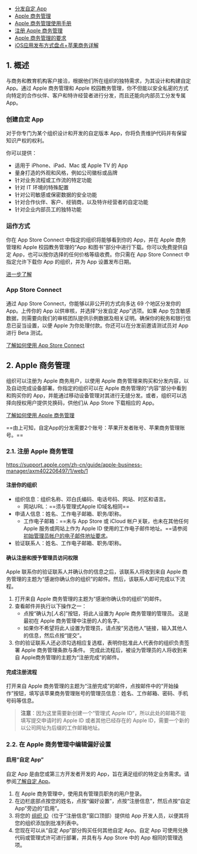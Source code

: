 - [分发自定 App](https://developer.apple.com/cn/custom-apps/)
- [Apple 商务管理](https://www.apple.com.cn/business/docs/site/Apple_Business_Manager_Getting_Started_Guide.pdf)
- [Apple 商务管理使用手册](https://support.apple.com/zh-cn/guide/apple-business-manager/welcome/web)
- [注册 Apple 商务管理](https://support.apple.com/zh-cn/guide/apple-business-manager/axm402206497/web)
- [Apple 商务管理的要求](https://support.apple.com/zh-cn/guide/apple-business-manager/axm6d9dc7acf/1/web/1)
- [iOS应用发布方式盘点+苹果商务详解](https://www.jianshu.com/p/c8361a83a338)


## 1. 概述

与商务和教育机构客户接洽，根据他们所在组织的独特需求，为其设计和构建自定 App。通过 Apple 商务管理和 Apple 校园教务管理，你不但能以安全私密的方式向特定的合作伙伴、客户和特许经营者进行分发，而且还能向内部员工分发专属 App。

### 创建自定 App

对于你专门为某个组织设计和开发的自定版本 App，你将负责维护代码并有保留知识产权的权利。

你可以提供：
-   适用于 iPhone、iPad、Mac 或 Apple TV 的 App
-   量身打造的外观和风格，例如公司徽标或品牌
-   针对业务流程或工作流的特定功能
-   针对 IT 环境的特殊配置
-   针对公司敏感或保密数据的安全功能
-   针对合作伙伴、客户、经销商，以及特许经营者的自定功能
-   针对企业内部员工的独特功能

### 运作方式

你在 App Store Connect 中指定的组织将能够看到你的 App，并在 Apple 商务管理和 Apple 校园教务管理的“App 和图书”部分中进行下载。你可以免费提供自定 App，也可以按你选择的任何价格等级收费。你只需在 App Store Connect 中指定允许下载你 App 的组织，并为 App 设置发布日期。

[进一步了解](https://developer.apple.com/cn/support/volume-purchase-and-custom-apps/)

### App Store Connect

通过 App Store Connect，你能够以非公开的方式向多达 69 个地区分发你的 App。上传你的 App 以供审核，并选择“分发自定 App”选项。如果 App 包含敏感数据，则需要向我们的审核团队提供示例数据及相关证明。确保你的税务和银行信息已妥当设置，以便 Apple 为你处理付款。你还可以在分发前邀请测试员对 App 进行 Beta 测试。

[了解如何使用 App Store Connect](https://developer.apple.com/cn/help/app-store-connect/manage-your-apps-availability/set-distribution-methods)

## 2. Apple 商务管理

组织可以注册为 Apple 商务用户，以使用 Apple 商务管理来购买和分发内容，以及自动完成设备部署。你指定的组织可以在 Apple 商务管理的“内容”部分中看到和购买你的 App，并能通过移动设备管理对其进行无缝分发。或者，组织可以选择向授权用户提供兑换码，供他们从 App Store 下载相应的 App。

[了解如何使用 Apple 商务管理](https://support.apple.com/zh-cn/guide/apple-business-manager/)

==由上可知，自定App的分发需要2个账号：苹果开发者账号、苹果商务管理账号。==

### 2.1. 注册 Apple 商务管理

https://support.apple.com/zh-cn/guide/apple-business-manager/axm402206497/1/web/1

#### 注册你的组织

- 组织信息：组织名称、邓白氏编码、电话号码、网站、时区和语言。
	- 网站URL：==须与管理式Apple ID域名相同==
- 申请人信息：姓名、工作电子邮箱、职务/职称。
	- 工作电子邮箱：==未与 App Store 或 iCloud 帐户关联，也未在其他任何 Apple 服务或网站上作为 Apple ID 使用的工作电子邮件地址。==请参阅[初始管理员帐户的电子邮件地址要求](https://support.apple.com/zh-cn/guide/apple-business-manager/axm6d9dc7acf/1/web/1#axm186482fc3)。
- 验证联系人：姓名、工作电子邮箱、职务/职称。

#### 确认注册和授予管理员访问权限

Apple 联系你的验证联系人并确认你的信息之后，该联系人将收到来自 Apple 商务管理的主题为“感谢你确认你的组织”的邮件。然后，该联系人即可完成以下流程。

1.  打开来自 Apple 商务管理的主题为“感谢你确认你的组织”的邮件。
2.  查看邮件并执行以下操作之一：
    -   点按“确认为[_人名_]”按钮，将此人设置为 Apple 商务管理的管理员。
        这是最初在 Apple 商务管理中注册的人的名字。
    -   如果你不希望将此人设置为管理员，请点按“另选他人”链接，输入其他人的信息，然后点按“提交”。
3.  你的验证联系人还必须勾选相应复选框，表明你批准此人代表你的组织负责签署 Apple 商务管理条款与条件。
    完成此流程后，被设为管理员的人将收到来自 Apple商务管理的主题为“注册完成”的邮件。

#### 完成注册流程

打开来自 Apple 商务管理的主题为“注册完成”的邮件，点按邮件中的“开始操作”按钮，填写该苹果商务管理账号的管理员信息：姓名、工作邮箱、密码、手机号码等信息。

> **注意**：因为这里需要新创建一个“管理式 Apple ID”，所以此处的邮箱不能填写提交申请时的 Apple ID 或者其他已经存在的 Apple ID，需要一个新的以公司网址为后缀的工作邮箱地址。

### 2.2. 在 Apple 商务管理中编辑偏好设置

#### 启用“自定 App”

自定 App 是由您或第三方开发者开发的 App，旨在满足组织的特定业务需求。请参阅[了解自定 App](https://support.apple.com/zh-cn/guide/apple-business-manager/axm58ba3112a/1/web/1)。

1.  在 Apple 商务管理中，使用具有管理员职务的用户登录。
2.  在边栏底部点按您的姓名，点按“偏好设置”，点按“注册信息”，然后点按“自定 App”旁边的“启用”。
3.  将您的 [组织 ID](https://support.apple.com/zh-cn/guide/apple-business-manager/aside/axm1f9788cbf/1/web/1)（位于“注册信息”窗口顶部）提供给 App 开发人员，以便其将您的组织添加到批准列表中。
4.  您现在可以从“自定 App”部分购买任何其他自定 App。自定 App 可使用兑换代码或管理式许可进行部署，并具有与 App Store 中的 App 相同的管理选项。